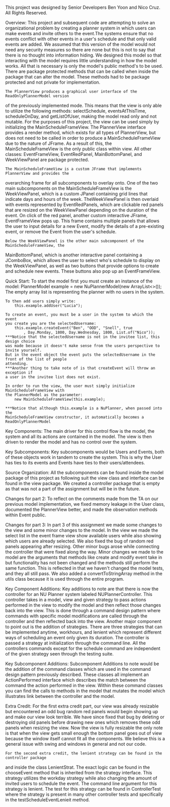 This project was designed by Senior Developers Ben Yoon and Nico Cruz.
All Rights Reserved.

Overview:
    This project and subsequent code are attempting to solve an organizational
problem by creating a planner system in which users can make events and invite
others to the event.The systems ensure that no events conflict with other events
in a user's schedule and that only valid events are added. We assumed that this
version of the model would not need any security measures so there are none but
this is not to say that there is no thought into information hiding. We designed
this model so that interacting with the model requires little understanding in how
the model works. All that is necessary is only the model's public method's to be used.
There are package protected methods that can be called when inside the package that can
alter the model. These methods had to be package protected and not private for implementation.

    The PlannerView produces a graphical user interface of the ReadOnlyPlannerModel version
of the previously implemented mode. This means that the view is only able to utilize the following
methods: selectSchedule, eventsAtThisTime, scheduleOnDay, and getListOfUser, making the model
read only and not mutable. For the purposes of this project, the view can be used simply by
initializing the MainScheduleFrameView. The PlannerView interface provides a render method,
which exists for all types of PlannerView, but does not need to be called in order to produce a
MainScheduleFrameView due to the nature of JFrame. As a result of this, the MainScheduleFrameView
is the only public class within view. All other classes: EventFrameView, EventRedPanel,
MainBottomPanel, and WeekViewPanel are package protected.

    The MainScheduleFrameView is a custom JFrame that implements PlannerView and provides the
overarching frame for all subcomponents to overlay onto. One of the two main subcomponents on the
MainScheduleFrameView is the WeekViewPanel, which is a custom JPanel containing grid lines that
indicate days and hours of the week. TheWeekViewPanel is then overlaid with events represented
by EventRedPanels, which are clickable red panels that are resized on the WeekViewPanel
depending on the duration of the event. On click of the red panel, another custom interactive
JFrame, EventFrameView pops up. This frame contains multiple panels that allows the user to input
details for a new Event, modify the details of a pre-existing event, or remove the Event from the
user's schedule.

    Below the WeekViewPanel is the other main subcomponent of the MainScheduleFrameView, the
MainBottomPanel, which is another interactive panel containing a JComboBox, which allows the user
to select who's schedule to display on the WeekViewPanel, as well as two buttons that provide
options to create and schedule new events. These buttons also pop up an EventFrameView.

Quick Start:
    To start the model first you must create an instance of the model:
        PlannerModel example = new NuPlannerModel(new ArrayList<>());
    The empty array list is representing the planner with no users in the system.

    To then add users simply write:
        this.example.addUser("Lucia");

    To create an event, you must be a user in the system to which the event
    you create you are the selectedUsername:
        this.example.createEvent("Ben", "OOD", "Snell", true
            , Day.Monday, 1800, Day.Wednesday, 1800, List.of("Nico"));
    ***Notice that the selectedUsername is not in the invitee list, this design choice
    was made because it doesn't make sense from the users perspective to invite yourself.
    But in the event object the event puts the selectedUsername in the front of the list of people
    attending.
    ***Another thing to take note of is that createEvent will throw an exception if
    a user in the invitee list does not exist.

    In order to run the view, the user must simply initialize MainScheduleFrameView with
    the PlannerModel as the parameter:
        new MainScheduleFrameView(this.example);

    ***Notice that although this.example is a NuPlanner, when passed into the
    MainScheduleFrameView constructor, it automatically becomes a ReadOnlyPlannerModel


 Key Components:
    The main driver for this control flow is the model, the system and
 all its actions are contained in the model. The view is then driven to render
 the model and has no control over the system.

 Key Subcomponents:
    Key subcomponents would be Users and Events, both of these objects work in tandem to
 create the system. This is why the User has ties to its events and Events have ties to
 their users/attendees.

 Source Organization:
    All the subcomponents can be found inside the model package of this project as
 following suit the view class and interface can be found in the view package. We created a
 controller package that is empty as that was not a part of the assignment but will be in the
 future.

 Changes for part 2:
    To reflect on the comments made from the TA on our previous model implementation, we
 fixed memory leakage in the User class, documented the PlannerView better, and made the
 observation methods within Event public.

Changes for part 3:
    In part 3 of this assignment we made some changes to the view and some minor changes to the
 model. In the view we made the select list in the event frame view show available users while
 also showing which users are already selected. We also fixed the bug of random red panels
 appearing after resizing. Other minor bugs arose while connecting the controller that were fixed
 along the way. Minor changes we made to the model are the arguments that methods like create and
 modify event take in but functionality has not been changed and the methods still perform the same
 function. This is reflected in that we haven't changed the model tests, and they all still pass.
 We also added a convertToStringArray method in the utils class because it is used through the
 entire program.

Key Component Additions:
    Key additions to note are that there is now the controller for an NU Planner system
labeled NUPlannerController. This controller takes in a model, view and given strategy to pass
actions performed in the view to modify the model and then reflect those changes back into the
view. This is done through a command design pattern where commands with specific model
modifications are called through the controller and then reflected back into the view. Another
major component to point out is the addition of strategies. There are three strategies that can be
implemented anytime, workhours, and lenient which represent different ways of scheduling an event
only given its duration. The controller is passed a strategy at initialization through the command
line. All the controllers commands except for the schedule command are independent of the given
strategy seen through the testing suite.

Key Subcomponent Additions:
    Subcomponent Additions to note would be the addition of the command classes which are used in
the command design pattern previously described. These classes all implement an ActionPerformed
interface which describes the match between the command the action performed in the view. Within
these command classes you can find the calls to methods in the model that mutates the model
which illustrates link between the controller and the model.

Extra Credit:
    For the first extra credit part, our view was already resizable but encountered an odd bug
random red panels would begin showing up and make our view look terrible. We have since fixed
that bug by deleting or destroying old panels before drawing new ones which removes these odd
panels when resizing the view. Now the view is fully resizable the only note is that when
the view gets small enough the bottom panel goes out of view because the window itself cannot fit
all the components. We believe this is a general issue with swing and windows in general and
not our code.

    For the second extra credit, the lenient strategy can be found in the controller package
and inside the class LenientStrat. The exact logic can be found in the chooseEvent method that
is inherited from the strategy interface. This strategy utilizes the workday strategy while also
changing the amount of invited users to schedule the event. The command line argument for this
strategy is lenient. The test for this strategy can be found in ControllerTest where the
strategy is present in many other controller tests and specifically in the testScheduleEventLenieit
method.

